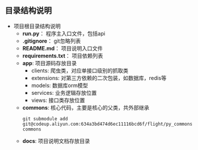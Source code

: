 目录结构说明
---

- 项目根目录结构说明
  - **run.py**： 程序主入口文件，包括api
  - **.gitignore**： git忽略列表
  - **README.md**： 项目说明入口文件
  - **requirements.txt**： 项目依赖列表
  - **app**: 项目源码存放目录
    - clients: 爬虫类，对应单接口级别的抓取类
    - extensions: 对第三方依赖的二次包装，如数据库，redis等
    - models: 数据库orm模型
    - services: 业务逻辑存放位置
    - views: 接口类存放位置
  - **commons**: 核心代码，主要是核心的父类，共外部继承
    ```
    git submodule add git@codeup.aliyun.com:634a3bd474d6ec11116bcd6f/flight/py_commons.git commons
    ```
  - **docs**: 项目说明文档存放目录